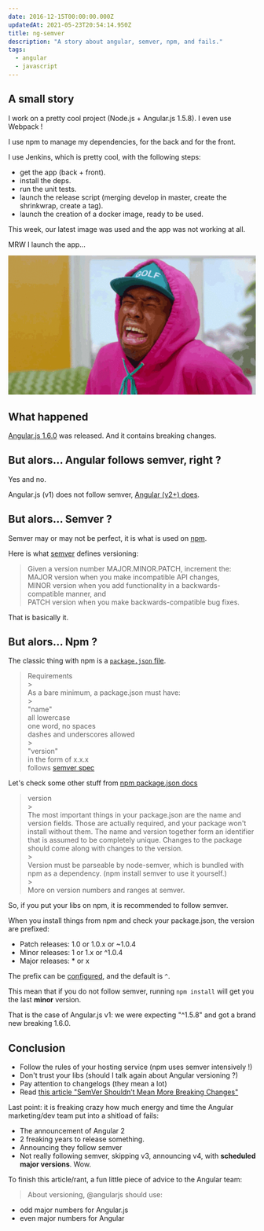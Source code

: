 ```yaml
---
date: 2016-12-15T00:00:00.000Z
updatedAt: 2021-05-23T20:54:14.950Z
title: ng-semver
description: "A story about angular, semver, npm, and fails."
tags:
  - angular
  - javascript
---
```


## A small story

I work on a pretty cool project (Node.js + Angular.js 1.5.8). I even use Webpack !

I use npm to manage my dependencies, for the back and for the front.

I use Jenkins, which is pretty cool, with the following steps:

- get the app (back + front).
- install the deps.
- run the unit tests.
- launch the release script (merging develop in master, create the shrinkwrap, create a tag).
- launch the creation of a docker image, ready to be used.

This week, our latest image was used and the app was not working at all.

MRW I launch the app...

![cry](../../../public/assets/contentful/4OMh606Nh4UnwMBFshSchJ/fce512bc338d1322d312eaefe05b2ac4/cry.gif)

## What happened

[Angular.js 1.6.0](https://github.com/angular/angular.js/blob/master/CHANGELOG.md#160-rainbow-tsunami-2016-12-08) was released. And it contains breaking changes.

## But alors... Angular follows semver, right ?

Yes and no.

Angular.js (v1) does not follow semver, [Angular (v2+) does](http://angularjs.blogspot.fr/2016/10/versioning-and-releasing-angular.html).

## But alors... Semver ?

Semver may or may not be perfect, it is what is used on [npm](https://npmjs.com/).

Here is what [semver](http://semver.org/) defines versioning:

> Given a version number MAJOR.MINOR.PATCH, increment the:<br>
> MAJOR version when you make incompatible API changes,<br>
> MINOR version when you add functionality in a backwards-compatible manner, and<br>
> PATCH version when you make backwards-compatible bug fixes.

That is basically it.

## But alors... Npm ?

The classic thing with npm is a [`package.json` file](https://docs.npmjs.com/getting-started/using-a-package.json).

> Requirements<br> > <br>
> As a bare minimum, a package.json must have:<br> > <br>
> "name"<br>
> all lowercase<br>
> one word, no spaces<br>
> dashes and underscores allowed<br> > <br>
> "version"<br>
> in the form of x.x.x<br>
> follows [semver spec](https://docs.npmjs.com/getting-started/semantic-versioning)<br>

Let's check some other stuff from [npm package.json docs](https://docs.npmjs.com/files/package.json)

> version<br> > <br>
> The most important things in your package.json are the name and version fields. Those are actually required, and your package won't install without them. The name and version together form an identifier that is assumed to be completely unique. Changes to the package should come along with changes to the version.<br> > <br>
> Version must be parseable by node-semver, which is bundled with npm as a dependency. (npm install semver to use it yourself.)<br> > <br>
> More on version numbers and ranges at semver.<br>

So, if you put your libs on npm, it is recommended to follow semver.

When you install things from npm and check your package.json, the version are prefixed:

- Patch releases: 1.0 or 1.0.x or ~1.0.4
- Minor releases: 1 or 1.x or ^1.0.4
- Major releases: \* or x

The prefix can be [configured](https://docs.npmjs.com/misc/config#save-prefix), and the default is `^`.

This mean that if you do not follow semver, running `npm install` will get you the last **minor** version.

That is the case of Angular.js v1: we were expecting "^1.5.8" and got a brand new breaking 1.6.0.

## Conclusion

- Follow the rules of your hosting service (npm uses semver intensively !)
- Don't trust your libs (should I talk again about Angular versioning ?)
- Pay attention to changelogs (they mean a lot)
- Read [this article "SemVer Shouldn’t Mean More Breaking Changes"](https://medium.com/@tomdale/semver-shouldnt-mean-more-breaking-changes-abfb7990dbab)

Last point: it is freaking crazy how much energy and time the Angular marketing/dev team put into a shitload of fails:

- The announcement of Angular 2
- 2 freaking years to release something.
- Announcing they follow semver
- Not really following semver, skipping v3, announcing v4, with **scheduled major versions**. Wow.

To finish this article/rant, a fun little piece of advice to the Angular team:

> About versioning, @angularjs should use:<br>

- odd major numbers for Angular.js<br>
- even major numbers for Angular<br>
